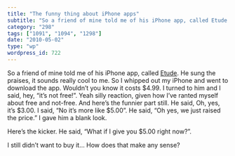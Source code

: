 ```yaml
---
title: "The funny thing about iPhone apps"
subtitle: "So a friend of mine told me of his iPhone app, called Etude. He sung the pra..."
category: "298"
tags: ["1091", "1094", "1298"]
date: "2010-05-02"
type: "wp"
wordpress_id: 722
---
```

So a friend of mine told me of his iPhone app, called [Etude](http://etudeapp.com/). He sung the praises, it sounds really cool to me. So I whipped out my iPhone and went to download the app. Wouldn’t you know it costs $4.99. I turned to him and I said, hey, “it’s not free!”.
Yeah silly reaction, given how I’ve ranted myself about free and not-free. And here’s the funnier part still. He said, Oh, yes, it’s $3.00. I said, “No it’s more like $5.00”. He said, “Oh yes, we just raised the price.” I gave him a blank look.

Here’s the kicker. He said, “What if I give you $5.00 right now?”.

I still didn’t want to buy it… How does that make any sense?